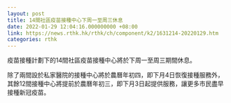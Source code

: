 ```yaml
---
layout: post
title: 14間社區疫苗接種中心下周一至周三休息
date: 2022-01-29 12:04:16.000000000 +08:00
link: https://news.rthk.hk/rthk/ch/component/k2/1631214-20220129.htm
categories: rthk
---
```


疫苗接種計劃下的14間社區疫苗接種中心將於下周一至周三期間休息。

除了兩間設於私家醫院的接種中心將於農曆年初四，即下月4日恢復接種服務外，其餘12間接種中心將提前於農曆年初三，即下月3日起提供服務，讓更多市民盡早接種新冠疫苗。
